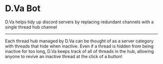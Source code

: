 # D\.Va Bot
D\.Va helps tidy up discord servers by replacing redundant channels with a single thread hub channel

---

Each thread hub managed by D\.Va can be thought of as a server category with threads that hide when inactive. Even if a thread is hidden from being inactive for too long, D\.Va keeps track of all of threads in the hub, allowing anyone to revive an inactive thread at the click of a button!
